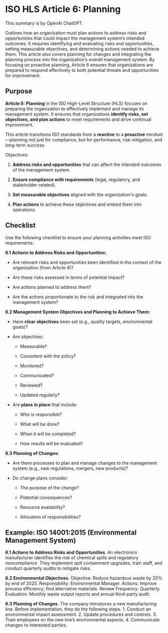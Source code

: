 # ISO HLS Article 6: Planning

This summary is by OpenAI ChatGPT.

Outlines how an organization must plan actions to address risks and
opportunities that could impact the management system’s intended outcomes. It
requires identifying and evaluating risks and opportunities, setting measurable
objectives, and determining actions needed to achieve them. This article also
covers planning for changes and integrating the planning process into the
organization’s overall management system. By focusing on proactive planning,
Article 6 ensures that organizations are prepared to respond effectively to both
potential threats and opportunities for improvement.

## Purpose

**Article 6: Planning** in the ISO High-Level Structure (HLS) focuses on preparing the organization to effectively implement and manage its management system. It ensures that organizations **identify risks, set objectives, and plan actions** to meet requirements and drive continual improvement.

This article transitions ISO standards from a **reactive** to a **proactive** mindset—planning not just for compliance, but for performance, risk mitigation, and long-term success.

Objectives:

1. **Address risks and opportunities** that can affect the intended outcomes of the management system.

2. **Ensure compliance with requirements** (legal, regulatory, and stakeholder-related).

3. **Set measurable objectives** aligned with the organization's goals.

4. **Plan actions** to achieve these objectives and embed them into operations.


## Checklist

Use the following checklist to ensure your planning activities meet ISO requirements:

**6.1 Actions to Address Risks and Opportunities:**

* Are relevant risks and opportunities been identified in the context of the organization (from Article 4)?

* Are these risks assessed in terms of potential impact?

* Are actions planned to address them?

* Are the actions proportionate to the risk and integrated into the management system?

**6.2 Management System Objectives and Planning to Achieve Them:**

* Have **clear objectives** been set (e.g., quality targets, environmental goals)?

* Are objectives:

  * Measurable?

  * Consistent with the policy?

  * Monitored?

  * Communicated?

  * Reviewed?

  * Updated regularly?

* Are **plans in place** that include:

  * Who is responsible?

  * What will be done?

  * When it will be completed?

  * How results will be evaluated?

**6.3 Planning of Changes:**

* Are there processes to plan and manage changes to the management system (e.g., new regulations, mergers, new products)?

* Do change plans consider:

  * The purpose of the change?

  * Potential consequences?

  * Resource availability?

  * Allocation of responsibilities?

## Example: ISO 14001:2015 (Environmental Management System)

**6.1 Actions to Address Risks and Opportunities**. An  electronics manufacturer
identifies the risk of chemical spills and regulatory noncompliance. They
implement spill containment upgrades, train staff, and conduct quarterly audits
to mitigate risks.

**6.2 Environmental Objectives**. Objective: Reduce hazardous waste by 20% by
end of 2025. Responsibility: Environmental Manager. Actions: Improve process
efficiency; find alternative materials. Review Frequency: Quarterly. Evaluation:
Monthly waste output reports and annual third-party audit.

**6.3 Planning of Changes**. The company introduces a new manufacturing line.
Before implementation, they do the following steps. 1. Conduct an environmental
impact assessment. 2. Update procedures and controls. 3. Train employees on the
new line’s environmental aspects. 4. Communicate changes to interested parties.
